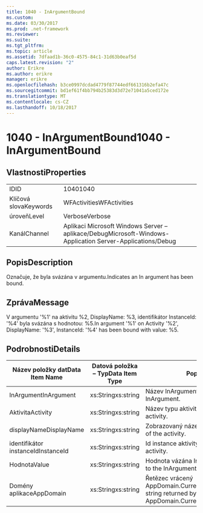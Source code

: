 ```yaml
---
title: 1040 - InArgumentBound
ms.custom: 
ms.date: 03/30/2017
ms.prod: .net-framework
ms.reviewer: 
ms.suite: 
ms.tgt_pltfrm: 
ms.topic: article
ms.assetid: 7dfaad1b-36c0-4575-84c1-31d63b0eaf5d
caps.latest.revision: "2"
author: Erikre
ms.author: erikre
manager: erikre
ms.openlocfilehash: b3ce0997dcdad4779f87744edf661316b2efa47c
ms.sourcegitcommit: bd1ef61f4bb794b25383d3d72e71041a5ced172e
ms.translationtype: MT
ms.contentlocale: cs-CZ
ms.lasthandoff: 10/18/2017
---
```

# <a name="1040---inargumentbound"></a><span data-ttu-id="9ff90-102">1040 - InArgumentBound</span><span class="sxs-lookup"><span data-stu-id="9ff90-102">1040 - InArgumentBound</span></span>
## <a name="properties"></a><span data-ttu-id="9ff90-103">Vlastnosti</span><span class="sxs-lookup"><span data-stu-id="9ff90-103">Properties</span></span>  
  
|||  
|-|-|  
|<span data-ttu-id="9ff90-104">ID</span><span class="sxs-lookup"><span data-stu-id="9ff90-104">ID</span></span>|<span data-ttu-id="9ff90-105">1040</span><span class="sxs-lookup"><span data-stu-id="9ff90-105">1040</span></span>|  
|<span data-ttu-id="9ff90-106">Klíčová slova</span><span class="sxs-lookup"><span data-stu-id="9ff90-106">Keywords</span></span>|<span data-ttu-id="9ff90-107">WFActivities</span><span class="sxs-lookup"><span data-stu-id="9ff90-107">WFActivities</span></span>|  
|<span data-ttu-id="9ff90-108">úroveň</span><span class="sxs-lookup"><span data-stu-id="9ff90-108">Level</span></span>|<span data-ttu-id="9ff90-109">Verbose</span><span class="sxs-lookup"><span data-stu-id="9ff90-109">Verbose</span></span>|  
|<span data-ttu-id="9ff90-110">Kanál</span><span class="sxs-lookup"><span data-stu-id="9ff90-110">Channel</span></span>|<span data-ttu-id="9ff90-111">Aplikaci Microsoft Windows Server – aplikace/Debug</span><span class="sxs-lookup"><span data-stu-id="9ff90-111">Microsoft-Windows-Application Server-Applications/Debug</span></span>|  
  
## <a name="description"></a><span data-ttu-id="9ff90-112">Popis</span><span class="sxs-lookup"><span data-stu-id="9ff90-112">Description</span></span>  
 <span data-ttu-id="9ff90-113">Označuje, že byla svázána v argumentu.</span><span class="sxs-lookup"><span data-stu-id="9ff90-113">Indicates an In argument has been bound.</span></span>  
  
## <a name="message"></a><span data-ttu-id="9ff90-114">Zpráva</span><span class="sxs-lookup"><span data-stu-id="9ff90-114">Message</span></span>  
 <span data-ttu-id="9ff90-115">V argumentu '%1' na aktivitu %2, DisplayName: %3, identifikátor InstanceId: '%4' byla svázána s hodnotou: %5.</span><span class="sxs-lookup"><span data-stu-id="9ff90-115">In argument '%1' on Activity '%2', DisplayName: '%3', InstanceId: '%4' has been bound with value: %5.</span></span>  
  
## <a name="details"></a><span data-ttu-id="9ff90-116">Podrobnosti</span><span class="sxs-lookup"><span data-stu-id="9ff90-116">Details</span></span>  
  
|<span data-ttu-id="9ff90-117">Název položky dat</span><span class="sxs-lookup"><span data-stu-id="9ff90-117">Data Item Name</span></span>|<span data-ttu-id="9ff90-118">Datová položka – Typ</span><span class="sxs-lookup"><span data-stu-id="9ff90-118">Data Item Type</span></span>|<span data-ttu-id="9ff90-119">Popis</span><span class="sxs-lookup"><span data-stu-id="9ff90-119">Description</span></span>|  
|--------------------|--------------------|-----------------|  
|<span data-ttu-id="9ff90-120">InArgument</span><span class="sxs-lookup"><span data-stu-id="9ff90-120">InArgument</span></span>|<span data-ttu-id="9ff90-121">xs:String</span><span class="sxs-lookup"><span data-stu-id="9ff90-121">xs:string</span></span>|<span data-ttu-id="9ff90-122">Název InArgument.</span><span class="sxs-lookup"><span data-stu-id="9ff90-122">The name of the InArgument.</span></span>|  
|<span data-ttu-id="9ff90-123">Aktivita</span><span class="sxs-lookup"><span data-stu-id="9ff90-123">Activity</span></span>|<span data-ttu-id="9ff90-124">xs:String</span><span class="sxs-lookup"><span data-stu-id="9ff90-124">xs:string</span></span>|<span data-ttu-id="9ff90-125">Název typu aktivity.</span><span class="sxs-lookup"><span data-stu-id="9ff90-125">The type name of the activity.</span></span>|  
|<span data-ttu-id="9ff90-126">displayName</span><span class="sxs-lookup"><span data-stu-id="9ff90-126">DisplayName</span></span>|<span data-ttu-id="9ff90-127">xs:String</span><span class="sxs-lookup"><span data-stu-id="9ff90-127">xs:string</span></span>|<span data-ttu-id="9ff90-128">Zobrazovaný název aktivity.</span><span class="sxs-lookup"><span data-stu-id="9ff90-128">The display name of the activity.</span></span>|  
|<span data-ttu-id="9ff90-129">identifikátor instanceId</span><span class="sxs-lookup"><span data-stu-id="9ff90-129">InstanceId</span></span>|<span data-ttu-id="9ff90-130">xs:String</span><span class="sxs-lookup"><span data-stu-id="9ff90-130">xs:string</span></span>|<span data-ttu-id="9ff90-131">Id instance aktivity.</span><span class="sxs-lookup"><span data-stu-id="9ff90-131">The instance id of the activity.</span></span>|  
|<span data-ttu-id="9ff90-132">Hodnota</span><span class="sxs-lookup"><span data-stu-id="9ff90-132">Value</span></span>|<span data-ttu-id="9ff90-133">xs:String</span><span class="sxs-lookup"><span data-stu-id="9ff90-133">xs:string</span></span>|<span data-ttu-id="9ff90-134">Hodnota vázána InArgument.</span><span class="sxs-lookup"><span data-stu-id="9ff90-134">The value bound to the InArgument.</span></span>|  
|<span data-ttu-id="9ff90-135">Domény aplikace</span><span class="sxs-lookup"><span data-stu-id="9ff90-135">AppDomain</span></span>|<span data-ttu-id="9ff90-136">xs:String</span><span class="sxs-lookup"><span data-stu-id="9ff90-136">xs:string</span></span>|<span data-ttu-id="9ff90-137">Řetězec vrácený AppDomain.CurrentDomain.FriendlyName.</span><span class="sxs-lookup"><span data-stu-id="9ff90-137">The string returned by AppDomain.CurrentDomain.FriendlyName.</span></span>|
